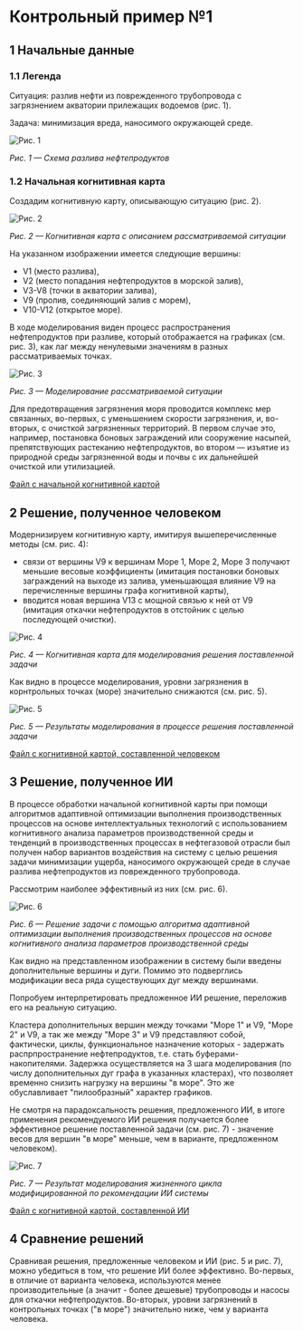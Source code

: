 # Контрольный пример №1

## 1 Начальные данные

### 1.1 Легенда

Ситуация: разлив нефти из поврежденного трубопровода с загрязнением акватории прилежащих водоемов (рис. 1).

Задача: минимизация вреда, наносимого окружающей среде.

![Рис. 1](pic_2_1.png)

_Рис. 1 — Схема разлива нефтепродуктов_

### 1.2 Начальная когнитивная карта

Создадим когнитивную карту, описывающую ситуацию (рис. 2).

![Рис. 2](pic_2_2.png)

_Рис. 2 — Когнитивная карта с описанием рассматриваемой ситуации_

На указанном изображении имеется следующие вершины:
- V1 (место разлива), 
- V2 (место попадания нефтепродуктов в морской залив),
- V3-V8 (точки в акватории залива),
- V9 (пролив, соединяющий залив с морем),
- V10-V12 (открытое море).

В ходе моделирования виден процесс распространения нефтепродуктов при разливе, который отображается на графиках (см. рис. 3), как лаг между ненулевыми значениям в разных рассматриваемых точках.

![Рис. 3](pic_2_3.png)

_Рис. 3 — Моделирование рассматриваемой ситуации_

Для предотвращения загрязнения моря проводится комплекс мер связанных, во-первых, с уменьшением скорости загрязнения, и, во-вторых, с очисткой загрязненных территорий. В первом случае это, например, постановка боновых заграждений или сооружение насыпей, препятствующих растеканию нефтепродуктов, во втором — изъятие из природной среды загрязненной воды и почвы с их дальнейшей очисткой или утилизацией.

[Файл с начальной когнитивной картой](Control_example_2_Phase_1_init.cmj)

## 2 Решение, полученное человеком

Модернизируем когнитивную карту, имитируя вышеперечисленные методы (см. рис. 4):
- связи от вершины V9 к вершинам Море 1, Море 2, Море 3 получают меньшие весовые коэффициенты (имитация постановки боновых заграждений на выходе из залива, уменьшающая влияние V9 на перечисленные вершины графа когнитивной карты),
- вводится новая вершина V13 с мощной связью к ней от V9 (имитация откачки нефтепродуктов в отстойник с целью последующей очистки).

![Рис. 4](pic_2_4.png)

_Рис. 4 — Когнитивная карта для моделирования решения поставленной задачи_

Как видно в процессе моделирования, уровни загрязнения в корнтрольных точках (море) значительно снижаются (см. рис. 5).

![Рис. 5](pic_2_5.png)

_Рис. 5 — Результаты моделирования в процессе решения поставленной задачи_

[Файл с когнитивной картой, составленной человеком](Control_example_2_Phase_1_human.cmj)

## 3 Решение, полученное ИИ

В процессе обработки начальной когнитивной карты при помощи алгоритмов адаптивной оптимизации выполнения производственных процессов на основе интеллектуальных технологий с использованием когнитивного анализа параметров производственной среды и тенденций в производственных процессах в нефтегазовой отрасли был получен набор вариантов воздействия на систему с целью решения задачи минимизации ущерба, наносимого окружающей среде в случае разлива нефтепродуктов из поврежденного трубопровода.

Рассмотрим наиболее эффективный из них (см. рис. 6).

![Рис. 6](pic_2_6.png)

_Рис. 6 — Решение задачи с помощью алгоритма адаптивной оптимизации выполнения производственных процессов на основе когнитивного анализа параметров производственной среды_

Как видно на представленном изображении в систему были введены дополнительные вершины и дуги. Помимо это подверглись модификации веса ряда существующих дуг между вершинами.

Попробуем интерпретировать предложенное ИИ решение, переложив его на реальную ситуацию.

Кластера дополнительных вершин между точками "Море 1" и V9, "Море 2" и V9, а так же между "Море 3" и V9 представляют собой, фактически, циклы, функциональное назначение которых - задержать распрпространение нефтепродуктов, т.е. стать буферами-накопителями. Задержка осуществляется на  3 шага моделирования (по числу дополнительных дуг графа в указанных кластерах), что позволяет временно снизить нагрузку на вершины "в море". Это же обуславливает "пилообразный" характер графиков.

Не смотря на парадоксальность решения, предложенного ИИ, в итоге применения рекомендуемого ИИ решения получается более эффективное решение поставленной задачи (см. рис. 7) - значение весов для вершин "в море" меньше, чем в варианте, предложенном человеком).

![Рис. 7](pic_2_7.png)

_Рис. 7 — Результат моделирования жизненного цикла модифицированной по рекомендации ИИ системы_

[Файл с когнитивной картой, составленной ИИ](Control_example_2_Phase_1_robo.cmj)

## 4 Сравнение решений

Сравнивая решения, предложенные человеком и ИИ (рис. 5 и рис. 7), можно убедиться в том, что решение ИИ более эффективно. Во-первых, в отличие от варианта человека, используются менее производительные (а значит - более дешевые) трубопроводы и насосы для откачки нефтепродуктов. Во-вторых, уровни загрязнений в контрольных точках ("в море") значительно ниже, чем у варианта человека.
